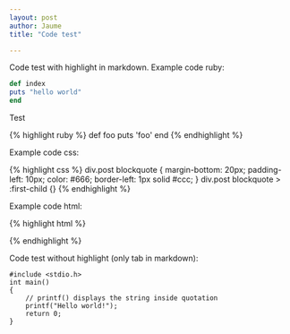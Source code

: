 ```yaml
---
layout: post
author: Jaume
title: "Code test"

---
```


Code test with highlight in markdown. Example code ruby:

```ruby
def index
puts "hello world"
end
```

Test

{% highlight ruby %}
def foo
  puts 'foo'
end
{% endhighlight %}

Example code css:

{% highlight css %}
div.post blockquote {
	margin-bottom: 20px;
	padding-left: 10px;
	color: #666;
	border-left: 1px solid #ccc;
}
div.post blockquote > :first-child {}
{% endhighlight %}  

Example code html:

{% highlight html %}
<meta name="description"/>
<meta name="author"/>
<link rel="author" href="humans.txt"/><link rel="author" href="humans.txt"/>
<link rel="alternate" type="rss+xml" title="site.name" href="index.xml">
{% endhighlight %}

Code test without highlight (only tab in markdown):

	#include <stdio.h>
	int main()
	{
		// printf() displays the string inside quotation
		printf("Hello world!");
		return 0;
	}
